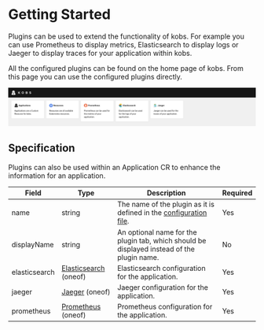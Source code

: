 # Getting Started

Plugins can be used to extend the functionality of kobs. For example you can use Prometheus to display metrics, Elasticsearch to display logs or Jaeger to display traces for your application within kobs.

All the configured plugins can be found on the home page of kobs. From this page you can use the configured plugins directly.

![Home](assets/home.png)

## Specification

Plugins can also be used within an Application CR to enhance the information for an application.

| Field | Type | Description | Required |
| ----- | ---- | ----------- | -------- |
| name | string | The name of the plugin as it is defined in the [configuration file](../configuration/plugins.md). | Yes |
| displayName | string | An optional name for the plugin tab, which should be displayed instead of the plugin name. | No |
| elasticsearch | [Elasticsearch](elasticsearch.md#specification) (oneof) | Elasticsearch configuration for the application. | Yes |
| jaeger | [Jaeger](jaeger.md#specification) (oneof) | Jaeger configuration for the application. | Yes |
| prometheus | [Prometheus](prometheus.md#specification) (oneof) | Prometheus configuration for the application. | Yes |

